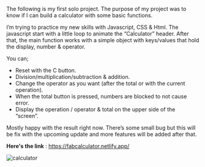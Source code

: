 The following is my first solo project. The purpose of my project was to know if I can build a calculator with some basic functions. 

I’m trying to practice my new skills with Javascript, CSS & Html. The javascript start with a little loop to animate the “Calculator” header. After that, the main function works with a simple object with keys/values that hold the display, number & operator.

You can;

-	Reset with the C button.
-	Division/multiplication/subtraction & addition.
-	Change the operator as you want (after the total or with the current operation).
-	When the total button is pressed, numbers are blocked to not cause error.
-	Display the operation / operator & total on the upper side of the “screen”.

Mostly happy with the result right now. There’s some small bug but this will be fix with the upcoming update and more features will be added after that. 

<b>Here's the link</b> : https://fabcalculator.netlify.app/


![calculator](https://user-images.githubusercontent.com/106413129/204684756-5500f43b-fdd3-4c1b-9673-67924ffed0d8.png)

